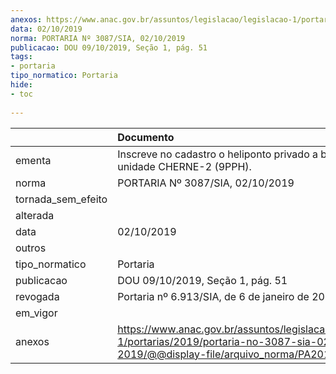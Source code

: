 ```yaml
---
anexos: https://www.anac.gov.br/assuntos/legislacao/legislacao-1/portarias/2019/portaria-no-3087-sia-02-10-2019/@@display-file/arquivo_norma/PA2019-3087.pdf
data: 02/10/2019
norma: PORTARIA Nº 3087/SIA, 02/10/2019
publicacao: DOU 09/10/2019, Seção 1, pág. 51
tags:
- portaria
tipo_normatico: Portaria
hide: 
- toc 
 
---
```


|                    | Documento                                                                                                                                            |
|:-------------------|:-----------------------------------------------------------------------------------------------------------------------------------------------------|
| ementa             | Inscreve no cadastro o heliponto privado a bordo da unidade CHERNE-2 (9PPH).                                                                         |
| norma              | PORTARIA Nº 3087/SIA, 02/10/2019                                                                                                                     |
| tornada_sem_efeito |                                                                                                                                                      |
| alterada           |                                                                                                                                                      |
| data               | 02/10/2019                                                                                                                                           |
| outros             |                                                                                                                                                      |
| tipo_normatico     | Portaria                                                                                                                                             |
| publicacao         | DOU 09/10/2019, Seção 1, pág. 51                                                                                                                     |
| revogada           | Portaria nº 6.913/SIA, de 6 de janeiro de 2022.                                                                                                      |
| em_vigor           |                                                                                                                                                      |
| anexos             | https://www.anac.gov.br/assuntos/legislacao/legislacao-1/portarias/2019/portaria-no-3087-sia-02-10-2019/@@display-file/arquivo_norma/PA2019-3087.pdf |